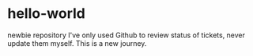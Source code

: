 # hello-world
newbie repository
I've only used Github to review status of tickets, never update them myself. This is a new journey.
